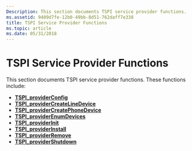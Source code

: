 ```yaml
---
Description: This section documents TSPI service provider functions.
ms.assetid: 9409d7fe-12b0-49bb-8d51-762daff7e338
title: TSPI Service Provider Functions
ms.topic: article
ms.date: 05/31/2018
---
```


# TSPI Service Provider Functions

This section documents TSPI service provider functions. These functions include:

-   [**TSPI\_providerConfig**](https://msdn.microsoft.com/en-us/library/ms725954(v=VS.85).aspx)
-   [**TSPI\_providerCreateLineDevice**](https://msdn.microsoft.com/en-us/library/ms725955(v=VS.85).aspx)
-   [**TSPI\_providerCreatePhoneDevice**](https://msdn.microsoft.com/en-us/library/ms725956(v=VS.85).aspx)
-   [**TSPI\_providerEnumDevices**](https://msdn.microsoft.com/en-us/library/ms725957(v=VS.85).aspx)
-   [**TSPI\_providerInit**](https://msdn.microsoft.com/en-us/library/ms725960(v=VS.85).aspx)
-   [**TSPI\_providerInstall**](https://msdn.microsoft.com/en-us/library/ms725961(v=VS.85).aspx)
-   [**TSPI\_providerRemove**](https://msdn.microsoft.com/en-us/library/ms725962(v=VS.85).aspx)
-   [**TSPI\_providerShutdown**](https://msdn.microsoft.com/en-us/library/ms725963(v=VS.85).aspx)

 

 



